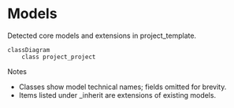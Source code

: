 # Models

Detected core models and extensions in project_template.

```mermaid
classDiagram
    class project_project
```

Notes
- Classes show model technical names; fields omitted for brevity.
- Items listed under _inherit are extensions of existing models.
